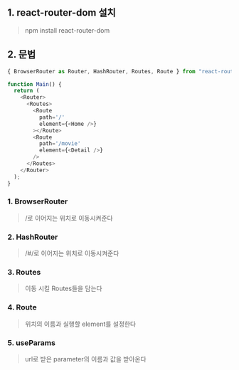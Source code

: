 

## 1. react-router-dom 설치
> npm install react-router-dom

## 2. 문법

```js
{ BrowserRouter as Router, HashRouter, Routes, Route } from "react-router-dom"

function Main() {
  return (
    <Router>
      <Routes>
        <Route
          path='/'
          element={<Home />}
        ></Route>
        <Route
          path='/movie'
          element={<Detail />}
        />
      </Routes>
    </Router>
  );
}
```
### 1. BrowserRouter
> /로 이어지는 위치로 이동시켜준다

### 2. HashRouter
> /#/로 이어지는  위치로 이동시켜준다

### 3. Routes
> 이동 시킬 Routes들을 담는다

### 4. Route
> 위치의 이름과 실행할 element를 설정한다

### 5. useParams
> url로 받은 parameter의 이름과 값을 받아온다